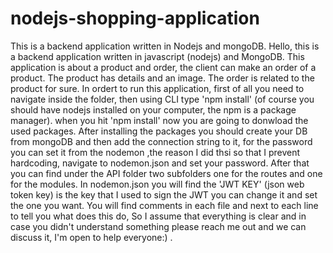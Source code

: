 # nodejs-shopping-application
This is a backend application written in Nodejs and mongoDB.
Hello, this is a backend application written in javascript (nodejs) and MongoDB. This application is about a product and order, the client 
can make an order of a product. The product has details and an image. The order is related to the product for sure.
In ordert to run this application, first of all you need to navigate inside the folder, then using CLI type 'npm install' (of course you should have nodejs installed on your
computer, the npm is a package manager). when you hit 'npm install' now you are going to donwload the used packages. 
After installing the packages you should create your DB from mongoDB and then add the connection string to it, for the password you can set it from the nodemon ,the reason 
I did thsi so that I prevent hardcoding, navigate to nodemon.json and set your password.
After that you can find under the API folder two subfolders one for the routes and one for the modules. In nodemon.json you will find 
the 'JWT KEY' (json web token key) is the key that I used to sign the JWT you can change it and set the one you want.
You will find comments in each file and next to each line to tell you what does this do, So I assume that everything is clear and in case you didn't understand something
please reach me out and we can discuss it, I'm open to help everyone:) .
